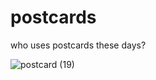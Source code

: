 # postcards

who uses postcards these days?

![postcard (19)](https://github.com/user-attachments/assets/ee4ae6b4-df3a-439b-8bfd-b1fc09d9c958)
